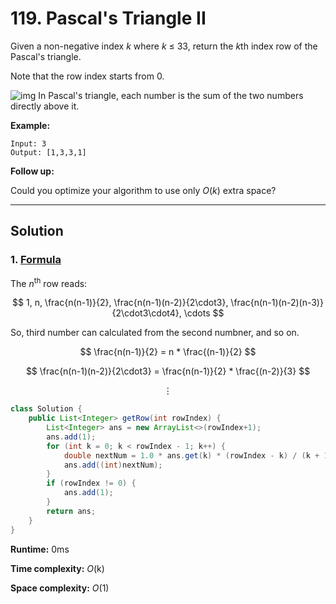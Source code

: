 # 119. Pascal's Triangle II

Given a non-negative index *k* where *k* ≤ 33, return the *k*th index row of the Pascal's triangle.

Note that the row index starts from 0.

![img](https://upload.wikimedia.org/wikipedia/commons/0/0d/PascalTriangleAnimated2.gif)
In Pascal's triangle, each number is the sum of the two numbers directly above it.

**Example:**

```
Input: 3
Output: [1,3,3,1]
```

**Follow up:**

Could you optimize your algorithm to use only *O*(*k*) extra space?

---
## Solution

### 1.  [Formula](https://math.stackexchange.com/questions/1154955/is-there-an-equation-that-represents-the-nth-row-in-pascals-triangle)

The _n_<sup>th</sup> row reads:

$$
1, n, \frac{n(n-1)}{2}, \frac{n(n-1)(n-2)}{2\cdot3},  \frac{n(n-1)(n-2)(n-3)}{2\cdot3\cdot4}, \cdots
$$

So, third number can calculated from the second numbner, and so on.

$$
\frac{n(n-1)}{2} = n * \frac{(n-1)}{2}
$$

$$
\frac{n(n-1)(n-2)}{2\cdot3} = \frac{n(n-1)}{2} * \frac{(n-2)}{3}
$$

$$
\vdots
$$

```java
class Solution {
    public List<Integer> getRow(int rowIndex) {
        List<Integer> ans = new ArrayList<>(rowIndex+1);
        ans.add(1);
        for (int k = 0; k < rowIndex - 1; k++) {
            double nextNum = 1.0 * ans.get(k) * (rowIndex - k) / (k + 1);
            ans.add((int)nextNum);
        }
        if (rowIndex != 0) {
            ans.add(1);
        }
        return ans;
    }
}
```

**Runtime:**  0ms

**Time complexity:** _O_(k)

**Space complexity:** _O_(1)
